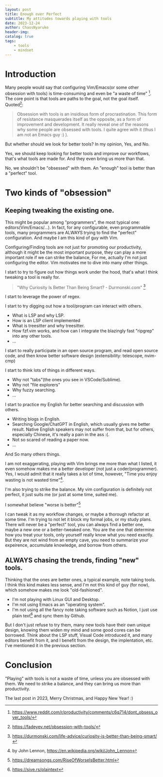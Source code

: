 ```yaml
---
layout: post
title: Enough over Perfect
subtitle: My attitudes towards playing with tools
date: 2023-12-24
author: ChaosNyaruko
header-img: 
catalog: true
tags:
    - tools
    - mindset
---
```

# Introduction
Many people would say that configuring Vim/Emacs(or some other obsession with tools) is time-consuming and even be "a waste of time" [^1]. The core point is that tools are paths to the goal, not the goal itself. Quoted[^2]:
> Obsession with tools is an insidious form of procrastination. This form of resistance masquerades itself as the opposite, as a form of improvement and development. 
It really reveal one of the reasons why some people are obsessed with tools. I quite agree with it (thus I am not an Emacs guy :) ). 

But whether should we look for better tools? In my opinion, Yes, and No.

Yes, we should keep looking for better tools and improve our workflows, that's what tools are made for. And they even bring us more than that.

No, we shouldn't be "obsessed" with them. An "enough" tool is better than a "perfect" tool. 

# Two kinds of "obsession"

## Keeping tweaking the existing one.
This might be popular among "programmers",  the most typical one: editors(Vim/Emacs/...). In fact, for any configurable, even programmable tools, many programmers are ALWAYS trying to find the "perfect" configuration. And maybe I am this kind of guy with Vim.

Configuring/Finding tools are not just for promoting our productivity,  although it might be the most important purpose, they can play a more important role if we can strike the balance,
For me, actually I'm not just configuring the editor. Vim motivates me to dive into many other things. 

I start to try to figure out how things work under the hood, that's what I think tweaking a tool is really for. 
> "Why Curiosity Is Better Than Being Smart? - Durmonski.com" [^3]

I start to leverage the power of regex.

I start to try digging out how a tool/program can interact with others.
- What is LSP and why LSP.
- How is an LSP client implemented
- What is treesitter and why treesitter.
- How fzf.vim works, and how can I  integrate the blazingly fast "ripgrep" into any other tools.
- ...

I start to really participate in an open source program, and read open source code, and then know better software design (extensibility: telescope, nvim-cmp)

I start to think lots of things in different ways.
- Why not "tabs"(the ones you see in VSCode/Sublime).
- Why not "file explorers"
- Why fuzzy searching.
- ...

I start to practice my English for better searching and discussion with others. 
- Writing blogs in English.
- Searching Google/ChatGPT in English, which usually gives me better result. Native English speakers may not suffer from that, but for others, especially Chinese, it's really a pain in the ass :(.
- Not so scared of reading a paper now.
- ...

And So many others things.

I am not exaggerating, playing with Vim brings me more than what I listed, it even somehow makes me a better developer (not just a coder/programmer). Yes, I would admit that it really takes a lot of time, however, "Time you enjoy wasting is not wasted time"[^4].

I'm also trying to strike the balance. My vim configuration is definitely not perfect, it just suits me (or just at some time, suited me).

I somewhat believe "worse is better"[^5]

I can tweak it as my workflow changes, or maybe a thorough refactor at some time. I'm trying to not let it block my formal jobs, or my study plans.
There will never be a "perfect" tool, you can always find a better one, maybe a new one or a better-tweaked one. You are the one that determine how you treat your tools, only yourself really know what you need exactly. But they are not wind from an empty cave, you need to summarize your expeirence, accumulate knowledge, and borrow from others.

## ALWAYS chasing the trends, finding "new" tools.
Thinking that the ones are better ones, a typical example, note taking tools.
I think this kind makes less sense, and I'm not this kind of guy (for now), which somehow makes me look "old-fashioned".
- I'm not playing with Linux GUI and Desktop.
- I'm not using Emacs as an "operating system".
- I'm not using all the fancy note taking software such as Notion, I just use plain text[^6] and sync them by Github.

But I don't just refuse to try them, many new tools have their own unique design, knowing them widen my mind and some good cores can be borrowed. 
Think about the LSP stuff, Visual Code introduced it, and many editors benefit from it, and I benefit from the design, the implentation, etc. I've mentioned it in the previous section.
# Conclusion
"Playing" with tools is not a waste of time, unless you are obsessed with them. We need to strike a balance, and they can bring us more than productivity.

The last post in 2023, Merry Christmas, and Happy New Year! :)

[^1]: https://www.reddit.com/r/productivity/comments/c6q714/dont_obsess_over_tools/
[^2]: https://fadeyev.net/obsession-with-tools/
[^3]: https://durmonski.com/life-advice/curiosity-is-better-than-being-smart/
[^4]: by John Lennon, https://en.wikipedia.org/wiki/John_Lennon
[^5]: https://dreamsongs.com/RiseOfWorseIsBetter.html
[^6]: https://sive.rs/plaintext
